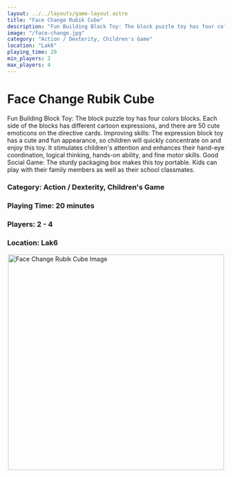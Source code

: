 ```yaml
---
layout: ../../layouts/game-layout.astro
title: "Face Change Rubik Cube"
description: "Fun Building Block Toy: The block puzzle toy has four colors blocks."
image: "/face-change.jpg"
category: "Action / Dexterity, Children's Game"
location: "Lak6"
playing_time: 20
min_players: 2
max_players: 4
---
```

# Face Change Rubik Cube

Fun Building Block Toy: The block puzzle toy has four colors blocks. Each side of the blocks has different cartoon expressions, and there are 50 cute emoticons on the directive cards. 
Improving skills: The expression block toy has a cute and fun appearance, so children will quickly concentrate on and enjoy this toy. It stimulates children's attention and enhances their hand-eye coordination, logical thinking, hands-on ability, and fine motor skills.
Good Social Game: The sturdy packaging box makes this toy portable. Kids can play with their family members as well as their school classmates.

### Category: Action / Dexterity, Children's Game

### Playing Time: 20 minutes

### Players: 2 - 4

### Location: Lak6

<img src="/face-change.jpg" alt="Face Change Rubik Cube Image" width="500" style="display: block; margin: 0 auto">

    
